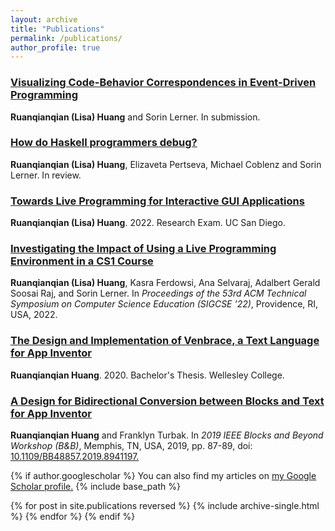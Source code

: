 ```yaml
---
layout: archive
title: "Publications"
permalink: /publications/
author_profile: true
---
```

<!-- ### [Improving the Teaching and Learning of Symbolic Logic Solving via the Web](/publications/)

**Ruanqianqian (Lisa) Huang**, Ayana Monroe, Sorin Lerner, Peli de Halleux and Nikolaj Bjørner. In preparation. -->

### [Visualizing Code-Behavior Correspondences in Event-Driven Programming](/publications/)

**Ruanqianqian (Lisa) Huang** and Sorin Lerner. In submission.

### [How do Haskell programmers debug?](/publications/)

**Ruanqianqian (Lisa) Huang**, Elizaveta Pertseva, Michael Coblenz and Sorin Lerner. In review.

<h3><a href="/files/research_exam_report.pdf" target="_blank">Towards Live Programming for Interactive GUI Applications</a></h3>

**Ruanqianqian (Lisa) Huang**. 2022. Research Exam. UC San Diego.

<h3><a href="/files/PB4Edu_SIGCSE22.pdf" target="_blank">Investigating the Impact of Using a Live Programming Environment in a CS1 Course</a></h3>

**Ruanqianqian (Lisa) Huang**, Kasra Ferdowsi, Ana Selvaraj, Adalbert Gerald Soosai Raj, and Sorin Lerner. In _Proceedings of the 53rd ACM Technical Symposium on Computer Science Education (SIGCSE ’22)_, Providence, RI, USA, 2022.

<h3><a href="https://repository.wellesley.edu/object/ir1232" target="_blank">The Design and Implementation of Venbrace, a Text Language for App Inventor</a></h3>

**Ruanqianqian Huang**. 2020. Bachelor's Thesis. Wellesley College.

<!-- This undergraduate thesis details the design, implementation, and evaluation (through a user study) of Venbrace, a fully-braced textual syntax for App Inventor that aims to improve the usability of the blocks-based programming environment. -->

<!-- R. Huang. The Design and Implementation of Venbrace, a Text Language for App Inventor (Bachelor's thesis). Retrieved from [https://repository.wellesley.edu/object/ir1232](https://repository.wellesley.edu/object/ir1232). -->

<h3><a href="https://ieeexplore.ieee.org/document/8941197" target="_blank">A Design for Bidirectional Conversion between Blocks and Text for App Inventor</a></h3>

**Ruanqianqian Huang** and Franklyn Turbak. In _2019 IEEE Blocks and Beyond Workshop (B&B)_, Memphis, TN, USA, 2019, pp. 87-89, doi: [10.1109/BB48857.2019.8941197.](10.1109/BB48857.2019.8941197.)

<!-- This extended abstract, presented in IEEE Blocks and Beyond Workshop, 2019, introduces a preliminary design for Venbrace based on a collection of design principles. -->

<!-- R. Huang and F. Turbak, "A Design for Bidirectional Conversion between Blocks and Text for App Inventor," 2019 IEEE Blocks and Beyond Workshop (B&B), Memphis, TN, USA, 2019, pp. 87-89, doi: [10.1109/BB48857.2019.8941197.](10.1109/BB48857.2019.8941197.) -->

{% if author.googlescholar %}
  You can also find my articles on <u><a href="{{author.googlescholar}}">my Google Scholar profile</a>.</u>
  {% include base_path %}

  {% for post in site.publications reversed %}
    {% include archive-single.html %}
  {% endfor %}
{% endif %}


